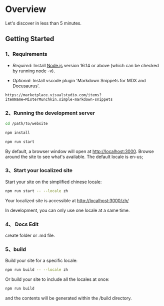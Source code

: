 # Overview

Let's discover in less than 5 minutes.

## Getting Started

### 1、Requirements

* *Required*: Install [Node.js](https://nodejs.org/en/download/) version 16.14 or above (which can be checked by running node -v). 

* *Optional*: Install vscode plugin 'Markdown Snippets for MDX and Docusaurus'.

```
https://marketplace.visualstudio.com/items?itemName=MisterMunchkin.simple-markdown-snippets
```
  
### 2、Running the development server

``` bash
cd /path/to/website
```

``` bash
npm install
```

``` bash
npm run start
```

By default, a browser window will open at [http://localhost:3000](http://localhost:3000). Browse around the site to see what's available. The default locale is en-us;


### 3、Start your localized site
Start your site on the simplified chinese locale:

``` bash
npm run start -- --locale zh
```

Your localized site is accessible at [http://localhost:3000/zh/](http://localhost:3000/zh/)

In development, you can only use one locale at a same time.

### 4、 Docs Edit
create folder or .md file.

### 5、build

Build your site for a specific locale:

``` bash
npm run build -- --locale zh
```

Or build your site to include all the locales at once:
```bash 
npm run build
```

and the contents will be generated within the /build directory.
